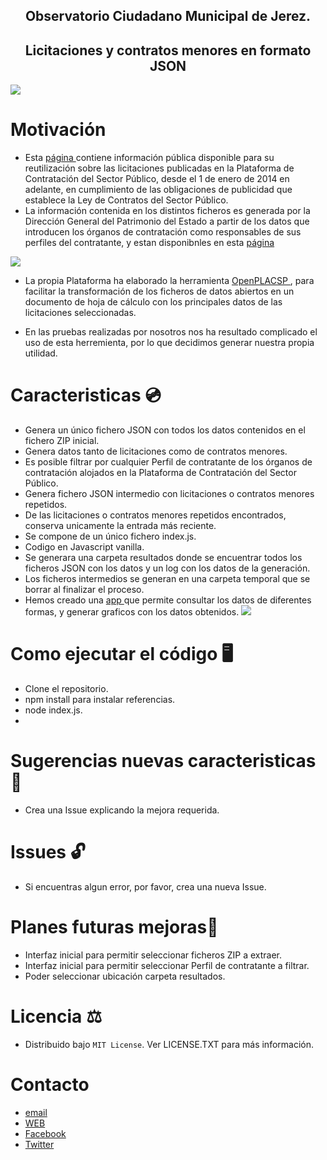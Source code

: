 <h2 align='center'> Observatorio Ciudadano Municipal de Jerez. </h2>
<h2 align='center'> Licitaciones y contratos menores en formato JSON </h2>

<img src='https://res.cloudinary.com/dabrencx7/image/upload/v1628928251/xml2json/plataformaContratacion_xeteka.png'/>

# Motivación
-  Esta <a href= 'https://www.hacienda.gob.es/es-ES/GobiernoAbierto/Datos%20Abiertos/Paginas/licitaciones_plataforma_contratacion.aspx'> página </a> contiene información pública disponible para su reutilización sobre las licitaciones publicadas en la Plataforma de Contratación del Sector Público, desde el 1 de enero de 2014 en adelante, en cumplimiento de las obligaciones de publicidad que establece la Ley de Contratos del Sector Público. 
-  La información contenida en los distintos ficheros es generada por la Dirección General del Patrimonio del Estado a partir de los datos que introducen los órganos de contratación como responsables de sus perfiles del contratante, y estan disponibnles en esta <a href= 'https://www.hacienda.gob.es/es-ES/GobiernoAbierto/Datos%20Abiertos/Paginas/licitaciones_plataforma_contratacion.aspx'> página </a>
<img src='https://res.cloudinary.com/dabrencx7/image/upload/v1628928985/xml2json/licitaciones_nszsoc.png'/>

-  La propia Plataforma ha elaborado la herramienta <a href= 'https://contrataciondelestado.es/wps/portal/!ut/p/b1/04_Sj9Q1tzQyMTU2NrHQj9CPykssy0xPLMnMz0vMAfGjzOKdgi0sHJ0MHQ0MjEMtDBzNAgOdLV0MjAwsjYEKIoEKDHAARwNC-sP1o8BKTI2dTcK8wgLMgj3dDQw8PdxcfEINTQ3cjcygCvBY4eeRn5uqnxuVY-mp66gIAB_9XP8!/dl4/d5/L2dJQSEvUUt3QS80SmtFL1o2X0sxQzhBQjFBMEdBUjUwUUpJR1FDMTRKSDY3/'> OpenPLACSP </a>, para facilitar la transformación de los ficheros de datos abiertos en un documento de hoja de cálculo con los principales datos de las licitaciones seleccionadas.

-  En las pruebas realizadas por nosotros nos ha resultado complicado el uso de esta herremienta, por lo que decidimos generar nuestra propia utilidad.

# Caracteristicas 💿
<ul>
  <li>Genera un único fichero JSON con todos los datos contenidos en el fichero ZIP inicial.</li>
  <li>Genera datos tanto de licitaciones como de contratos menores.</li>
  <li>Es posible filtrar por cualquier Perfil de contratante de los órganos de contratación alojados en la Plataforma de Contratación del Sector Público. </li>
  <li>Genera fichero JSON intermedio con licitaciones o contratos menores repetidos.</li>
  <li>De las licitaciones o contratos menores repetidos encontrados, conserva unicamente la entrada más reciente.</li>
 <li>Se compone de un único fichero index.js.</li>
   <li>Codigo en Javascript vanilla.</li>
   <li>Se generara una carpeta resultados donde se  encuentrar todos los ficheros JSON con los datos y un log con los datos de la generación.</li>
   <li>Los ficheros intermedios se generan en una carpeta temporal que se borrar al finalizar el proceso.</li>
  <li>Hemos creado una <a href= 'http://con.ocmjerez.org/home'> app </a> que permite consultar los datos de diferentes formas, y generar graficos con los datos obtenidos.
  <img src='https://res.cloudinary.com/dabrencx7/image/upload/v1628930992/xml2json/appContratos_ubhiyt.png'/>
  </li>
 </ul>

# Como ejecutar el código 🖥️
- Clone el repositorio.
- npm install para instalar referencias.
- node index.js.
- 

# Sugerencias nuevas caracteristicas 💎
- Crea una Issue explicando la mejora requerida.

# Issues  🔓
- Si encuentras algun error, por favor, crea una nueva Issue.

# Planes futuras mejoras📆
- Interfaz inicial para permitir seleccionar ficheros ZIP a extraer.
- Interfaz inicial para permitir seleccionar Perfil de contratante  a filtrar.
- Poder seleccionar ubicación carpeta resultados.

# Licencia ⚖️
- Distribuido bajo ```MIT License```. Ver LICENSE.TXT para más información.

# Contacto
- <a href= 'mailto:info@ocmjerez.org'> email </a>
- <a href= 'https://ocmjerez.org'> WEB </a>
- <a href= 'https://www.facebook.com/OcmJerez/'> Facebook </a>
- <a href= 'https://twitter.com/ocmjerez'> Twitter </a>




